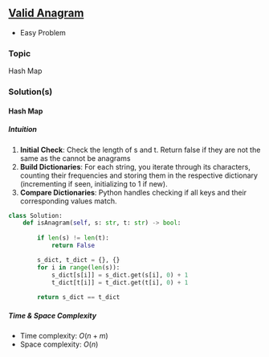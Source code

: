 
 ## [Valid Anagram](https://neetcode.io/problems/is-anagram?list=blind75)
* Easy Problem

### Topic
Hash Map

### Solution(s)
#### Hash Map
##### Intuition
1. **Initial Check**: Check the length of s and t. Return false if they are not the same as the cannot be anagrams
2. **Build Dictionaries**: For each string, you iterate through its characters, counting their frequencies and storing them in the respective dictionary (incrementing if seen, initializing to 1 if new).
3. **Compare Dictionaries**: Python handles checking if all keys and their corresponding values match.

```py
class Solution:
    def isAnagram(self, s: str, t: str) -> bool:
        
        if len(s) != len(t):
            return False

        s_dict, t_dict = {}, {}
        for i in range(len(s)):
            s_dict[s[i]] = s_dict.get(s[i], 0) + 1
            t_dict[t[i]] = t_dict.get(t[i], 0) + 1
        
        return s_dict == t_dict
```

##### Time & Space Complexity
* Time complexity: $O(n + m)$
* Space complexity: $O(n)$


